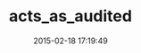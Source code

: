 ---
layout: post
title:  "acts_as_audited"
repo:   "collectiveidea/acts_as_audited"
date:   2015-02-18 17:19:49
gemurl: https://github.com/collectiveidea/acts_as_audited
---